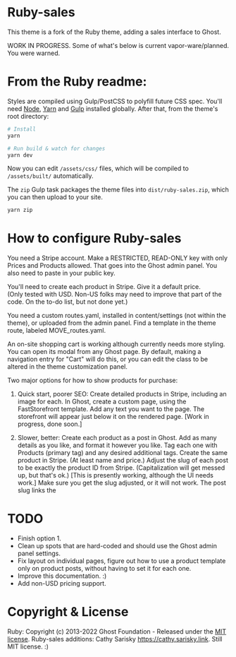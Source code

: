 # Ruby-sales
This theme is a fork of the Ruby theme, adding a sales interface to Ghost.

WORK IN PROGRESS.  Some of what's below is current vapor-ware/planned.  You were warned.

# From the Ruby readme: 
Styles are compiled using Gulp/PostCSS to polyfill future CSS spec. You'll need [Node](https://nodejs.org/), [Yarn](https://yarnpkg.com/) and [Gulp](https://gulpjs.com) installed globally. After that, from the theme's root directory:

```bash
# Install
yarn

# Run build & watch for changes
yarn dev
```

Now you can edit `/assets/css/` files, which will be compiled to `/assets/built/` automatically.

The `zip` Gulp task packages the theme files into `dist/ruby-sales.zip`, which you can then upload to your site.

```bash
yarn zip
```

# How to configure Ruby-sales

You need a Stripe account.  Make a RESTRICTED, READ-ONLY key with only Prices and Products allowed.  That goes into the Ghost admin panel.  You also need to paste in your public key.

You'll need to create each product in Stripe.  Give it a default price.  
(Only tested with USD.  Non-US folks may need to improve that part of the code.  On the to-do list, but not done yet.)

You need a custom routes.yaml, installed in content/settings (not within the theme), or uploaded from the admin panel.  Find a template in the theme route, labeled MOVE_routes.yaml.

An on-site shopping cart is working although currently needs more styling.  You can open its modal from any Ghost page.  By default, making a navigation entry for "Cart" will do this, or you can edit the class to be altered in the theme customization panel.

Two major options for how to show products for purchase:
1) Quick start, poorer SEO:  Create detailed products in Stripe, including an image for each.  In Ghost, create a custom page, using the FastStorefront template.  Add any text you want to the page.  The storefront will appear just below it on the rendered page.  [Work in progress, done soon.]

2) Slower, better:  Create each product as a post in Ghost.  Add as many details as you like, and format it however you like.  Tag each one with Products (primary tag) and any desired additional tags.  Create the same product in Stripe.  (At least name and price.)  Adjust the slug of each post to be exactly the product ID from Stripe.  (Capitalization will get messed up, but that's ok.)  [This is presently working, although the UI needs work.]  Make sure you get the slug adjusted, or it will not work.  The post slug links the 

# TODO
* Finish option 1.
* Clean up spots that are hard-coded and should use the Ghost admin panel settings.
* Fix layout on individual pages, figure out how to use a product template only on product posts, without having to set it for each one.
* Improve this documentation. :)
* Add non-USD pricing support.


# Copyright & License

Ruby: Copyright (c) 2013-2022 Ghost Foundation - Released under the [MIT license](LICENSE).
Ruby-sales additions: Cathy Sarisky https://cathy.sarisky.link.  Still MIT license. :)

